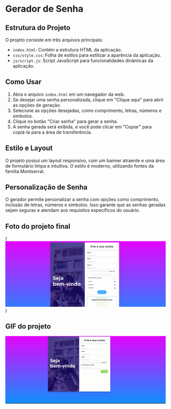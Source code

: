 # Gerador de Senha

## Estrutura do Projeto

O projeto consiste em três arquivos principais:

- `index.html`: Contém a estrutura HTML da aplicação.
- `css/style.css`: Folha de estilos para estilizar a aparência da aplicação.
- `js/script.js`: Script JavaScript para funcionalidades dinâmicas da aplicação.

## Como Usar

1. Abra o arquivo `index.html` em um navegador da web.
2. Se desejar uma senha personalizada, clique em "Clique aqui" para abrir as opções de geração.
3. Selecione as opções desejadas, como comprimento, letras, números e símbolos.
4. Clique no botão "Criar senha" para gerar a senha.
5. A senha gerada será exibida, e você pode clicar em "Copiar" para copiá-la para a área de transferência.

## Estilo e Layout

O projeto possui um layout responsivo, com um banner atraente e uma área de formulário limpa e intuitiva. O estilo é moderno, utilizando fontes da família Montserrat.

## Personalização de Senha

O gerador permite personalizar a senha com opções como comprimento, inclusão de letras, números e símbolos. Isso garante que as senhas geradas sejam seguras e atendam aos requisitos específicos do usuário.

## Foto do projeto final

(![foto do projeto final](image.png))

## GIF do projeto

![gif do projeto](image-1.png)
